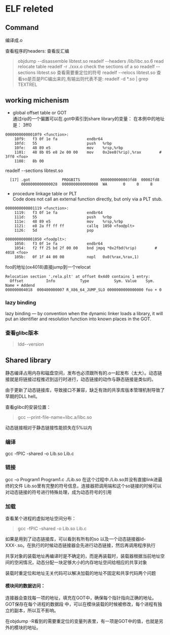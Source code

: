 # ELF releted

## Command
编译成.o


查看程序的headers:
查看反汇编
> objdump --disassemble libtest.so
> readelf --headers /lib/libc.so.6
read relocate table
> readelf -r ./xxx.o
check the sections of a so
> readelf --sections libtest.so
查看需要重定位的符号
> readelf --relocs libtest.so
查看so是否是PIC编出来的,有输出则代表不是:
> readelf -d *.so | grep TEXTREL



## working michenism
* global offset table or GOT\
通过rip的一个偏置可以在.got中索引到share library的变量：
在本例中的地址是： 3ff0
```
00000000000010f9 <function>:
    10f9:	f3 0f 1e fa          	endbr64 
    10fd:	55                   	push   %rbp
    10fe:	48 89 e5             	mov    %rsp,%rbp
    1101:	48 8b 05 e8 2e 00 00 	mov    0x2ee8(%rip),%rax        # 3ff0 <foo>
    1108:	8b 00 
```
readelf --sections libtest.so 
```
  [17] .got              PROGBITS         0000000000003fd8  00002fd8
       0000000000000028  0000000000000008  WA       0     0     8
```

* procedure linkage table or PLT\
Code does not call an external function directly, but only via a PLT stub.
```
0000000000001119 <function>:
    1119:	f3 0f 1e fa          	endbr64 
    111d:	55                   	push   %rbp
    111e:	48 89 e5             	mov    %rsp,%rbp
    1121:	e8 2a ff ff ff       	callq  1050 <foo@plt>
    1126:	5d                   	pop    
```
```
0000000000001050 <foo@plt>:
    1050:	f3 0f 1e fa          	endbr64 
    1054:	f2 ff 25 bd 2f 00 00 	bnd jmpq *0x2fbd(%rip)        # 4018 <foo>
    105b:	0f 1f 44 00 00       	nopl   0x0(%rax,%rax,1)
```
foo的地址(ox4018)直接jump到一个relocat
```
Relocation section '.rela.plt' at offset 0x4d0 contains 1 entry:
  Offset          Info           Type           Sym. Value    Sym. Name + Addend
000000004018  000400000007 R_X86_64_JUMP_SLO 0000000000000000 foo + 0
```

### lazy binding
lazy binding — by convention when the dynamic linker loads a library, it will put an identifier and resolution function into known places in the GOT.

### 查看glibc版本
> ldd--version
## Shared library
静态编译占用内存和磁盘空间，发布也必须跟所有的.o一起发布（太大）。动态链接就是将链接过程推迟到运行时进行，动态链接的动作与静态链接是类似的。

由于更新了动态链接库，导致接口不兼容，缺乏有效的共享库版本管理机制导致了早期的DLL hell。

查看glibc的安装位置：
> gcc --print-file-name=libc.a/libc.so

动态链接相对于静态链接性能损失在5%以内

### 编译
gcc -fPIC -shared -o Lib.so Lib.c

### 链接
gcc -o Program1 Program1.c ./Lib.so
在这个过程中./Lib.so并没有直接link进最终的文件
Lib.so里有完整的符号信息，连接器把调用端和这个so链接的时候可以对动态链接的符号进行特殊处理，成为动态符号的引用

### 加载
查看某个进程的虚拟地址空间分布：
> gcc -fPIC -shared -o Lib.so Lib.c

如果是用到了动态链接库，可以看到有所有的so 以及一个动态链接器ld-XXX-.so。在执行的时候动态链接器会先进行动态链接，然后再调用程序执行

共享对象的装载地址再编译时是不确定的，而是再装载时，装载器根据当前地址空间的空闲情况，动态分配一块足够大小的内存地址空间给相应的共享对象

装载时重定位和地址无关代码可以解决加载的地址不固定和共享代码两个问题

#### 模块间的数据访问：
连接器会查找每一项的地址，填充在GOT中，确保每个指针指向正确的地址。GOT保存在每个进程的数据段 中，可以在模块装载的时候被修改，每个进程有独立的副本，所以互不影响。

在objdump -R看到的需要重定位的变量列表里，有一项是GOT中的值，也就是另外的模块的地址。

#### 






